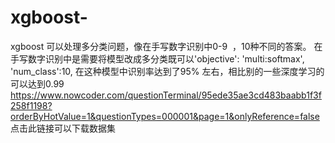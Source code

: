 # xgboost-
xgboost 可以处理多分类问题，像在手写数字识别中0-9  ，10种不同的答案。
在手写数字识别中是需要将模型改成多分类既可以'objective': 'multi:softmax', 'num_class':10,
在这种模型中识别率达到了95% 左右，相比别的一些深度学习的可以达到0.99
https://www.nowcoder.com/questionTerminal/95ede35ae3cd483baabb1f3f258f1198?orderByHotValue=1&questionTypes=000001&page=1&onlyReference=false
点击此链接可以下载数据集
